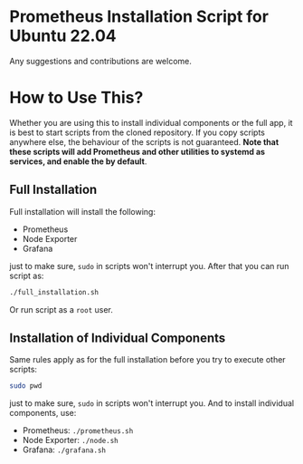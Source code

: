# Prometheus Installation Script for Ubuntu 22.04
Any suggestions and contributions are welcome.

# How to Use This?

Whether you are using this to install individual components or the full app, it is best to start scripts from the cloned repository. If you copy scripts anywhere else, the behaviour of the scripts is not guaranteed. 
**Note that these scripts will add Prometheus and other utilities to systemd as services, and enable the by default**.

## Full Installation

Full installation will install the following:

* Prometheus
* Node Exporter
* Grafana

just to make sure, `sudo` in scripts won't interrupt you. After that you can run script as:

```bash
./full_installation.sh
```

Or run script as a `root` user.

## Installation of Individual Components

Same rules apply as for the full installation before you try to execute other scripts:

```bash
sudo pwd
```

just to make sure, `sudo` in scripts won't interrupt you. And to install individual components, use:

* Prometheus: `./prometheus.sh`
* Node Exporter: `./node.sh`
* Grafana: `./grafana.sh`
